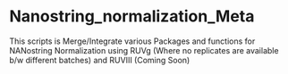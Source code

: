 # Nanostring_normalization_Meta

This scripts is Merge/Integrate various Packages and functions for NANostring Normalization using RUVg (Where no replicates are available b/w different batches) and RUVIII (Coming Soon)

